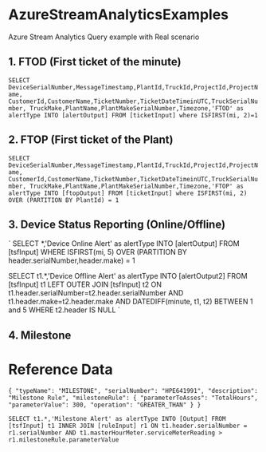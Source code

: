 # AzureStreamAnalyticsExamples
Azure Stream Analytics Query example with Real scenario 

## 1. FTOD (First ticket of the minute)

`
SELECT 
DeviceSerialNumber,MessageTimestamp,PlantId,TruckId,ProjectId,ProjectName,
CustomerId,CustomerName,TicketNumber,TicketDateTimeinUTC,TruckSerialNumber,
TruckMake,PlantName,PlantMakeSerialNumber,Timezone,'FTOD' as alertType
INTO
[alertOutput]
FROM
[ticketInput]
where ISFIRST(mi, 2)=1
`

## 2. FTOP (First ticket of the Plant)

`
SELECT 
DeviceSerialNumber,MessageTimestamp,PlantId,TruckId,ProjectId,ProjectName,
CustomerId,CustomerName,TicketNumber,TicketDateTimeinUTC,TruckSerialNumber,
TruckMake,PlantName,PlantMakeSerialNumber,Timezone,'FTOP' as alertType
INTO
[ftopOutput]
FROM
[ticketInput]
where ISFIRST(mi, 2) OVER (PARTITION BY PlantId) = 1
`

## 3. Device Status Reporting (Online/Offline)

`
SELECT
    *,'Device Online Alert' as alertType
INTO
    [alertOutput]
FROM
    [tsfInput] 
    WHERE ISFIRST(mi, 5) OVER (PARTITION BY header.serialNumber,header.make) = 1

SELECT t1.*,'Device Offline Alert' as alertType 
INTO 
     [alertOutput2] 
FROM [tsfInput] t1 
     LEFT OUTER JOIN [tsfInput] t2 
ON t1.header.serialNumber=t2.header.serialNumber AND t1.header.make=t2.header.make 
AND DATEDIFF(minute, t1, t2) BETWEEN 1 and 5 
WHERE t2.header IS NULL
`

## 4. Milestone

# Reference Data

`
{
	"typeName": "MILESTONE",
	"serialNumber": "HPE641991",
	"description": "Milestone Rule",
	"milestoneRule": {
		"parameterToAsses": "TotalHours",
		"parameterValue": 300,
		"operation": "GREATER_THAN"
	}
}
`

`
SELECT
     t1.*,'Milestone Alert' as alertType
INTO
     [Output]
FROM
     [tsfInput] t1
     INNER JOIN [ruleInput] r1
ON t1.header.serialNumber = r1.serialNumber
AND t1.masterHourMeter.serviceMeterReading > r1.milestoneRule.parameterValue
`
